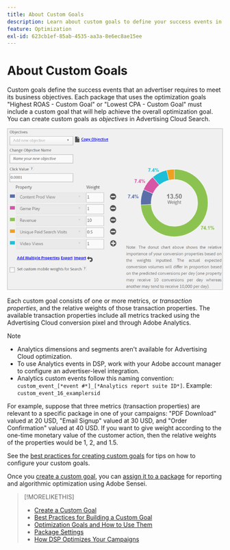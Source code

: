 ```yaml
---
title: About Custom Goals
description: Learn about custom goals to define your success events in packages optimized for the lowest CPA or the highest ROAS.
feature: Optimization
exl-id: 623cb1ef-85ab-4535-aa3a-8e6ec8ae15ee
---
```

# About Custom Goals

Custom goals define the success events that an advertiser requires to meet its business objectives. Each package that uses the optimization goals "Highest ROAS - Custom Goal" or "Lowest CPA - Custom Goal" must include a custom goal that will help achieve the overall optimization goal. You can create custom goals as *objectives* in Advertising Cloud Search.

![custom goals](/help/dsp/assets/objective-goals.png)

Each custom goal consists of one or more metrics, or *transaction properties*, and the relative weights of those transaction properties. The available transaction properties include all metrics tracked using the Advertising Cloud conversion pixel and through Adobe Analytics.

>[!NOTE]
>
>* Analytics dimensions and segments aren't available for Advertising Cloud optimization.
>* To use Analytics events in DSP, work with your Adobe account manager to configure an advertiser-level integration.
>* Analytics custom events follow this naming convention: `custom_event_[*event #*]_[*Analytics report suite ID*]`. Example: `custom_event_16_examplersid`

For example, suppose that three metrics (transaction properties) are relevant to a specific package in one of your campaigns: "PDF Download" valued at 20 USD, "Email Signup" valued at 30 USD, and "Order Confirmation" valued at 40 USD. If you want to give weight according to the one-time monetary value of the customer action, then the relative weights of the properties would be 1, 2, and 1.5.

See the [best practices for creating custom goals](custom-goal-best-practices.md) for tips on how to configure your custom goals.

Once you [create a custom goal](custom-goal-create.md), you can [assign it to a package](/help/dsp/campaign-management/packages/package-settings.md) for reporting and algorithmic optimization using Adobe Sensei.

>[!MORELIKETHIS]
>
>* [Create a Custom Goal](custom-goal-create.md)
>* [Best Practices for Building a Custom Goal](custom-goal-best-practices.md)
>* [Optimization Goals and How to Use Them](optimization-goals.md)
>* [Package Settings](/help/dsp/campaign-management/packages/package-settings.md)
> * [How DSP Optimizes Your Campaigns](optimization-how-dsp-optimizes-campaigns.md)
